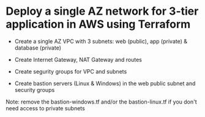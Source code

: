 # Deploy a single AZ network for 3-tier application in AWS using Terraform

* Create a single AZ VPC with 3 subnets: web (public), app (private) & database (private)

* Create Internet Gateway, NAT Gateway and routes

* Create segurity groups for VPC and subnets

* Create bastion servers (Linux & Windows) in the web public subnet and security groups

Note: remove the bastion-windows.tf and/or the bastion-linux.tf if you don't need access to private subnets
